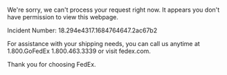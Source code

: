  	


 	

We're sorry, we can't process your request right now. It appears you don't have permission to view this webpage.


Incident Number: 18.294e4317.1684764647.2ac67b2





For assistance with your shipping needs, you can call us anytime at 1.800.GoFedEx 1.800.463.3339 or visit fedex.com.




Thank you for choosing FedEx.